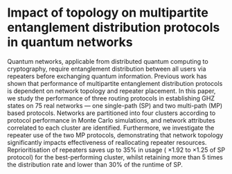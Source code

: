 # Impact of topology on multipartite entanglement distribution protocols in quantum networks 


Quantum networks, applicable from distributed quantum computing to cryptography, require entanglement distribution between all users via repeaters before exchanging quantum information. Previous work has shown that performance of multipartite entanglement distribution protocols is dependent on network topology and repeater placement.
In this paper, we study the performance of three routing protocols in establishing GHZ states on 75 real networks — one single-path (SP) and two multi-path (MP) based protocols. Networks are partitioned into four clusters according to protocol performance in Monte Carlo simulations, and network attributes correlated to each cluster are identified. Furthermore, we investigate the repeater use of the two MP protocols, demonstrating that network topology significantly impacts effectiveness of reallocating repeater resources. Reprioritisation of repeaters saves up to 35% in usage ( ×1.92 to ×1.25 of SP protocol) for the best-performing cluster, whilst retaining more than 5 times the distribution rate and lower than 30% of the runtime of SP.
